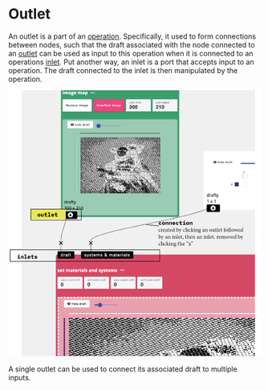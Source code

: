 # Outlet
An outlet is a part of an [operation](./operation.md). Specifically, it used to form connections between nodes, such that the draft associated with the node connected to an [outlet](./outlet.md) can be used as input to this operation when it is connected to an operations [inlet](./inlet.md). Put another way, an inlet is a port that accepts input to an operation. The draft connected to the inlet is then manipulated by the operation. 


![file](./img/outlet_V2.png)

A single outlet can be used to connect its associated draft to multiple inputs. 